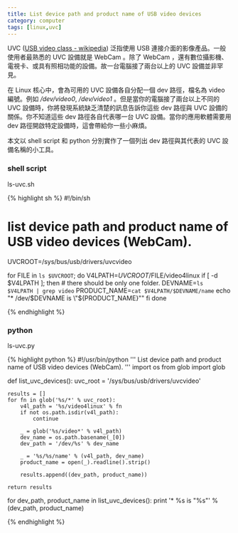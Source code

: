 ```yaml
---
title: List device path and product name of USB video devices
category: computer
tags: [linux,uvc]
---
```


UVC ([USB video class - wikipedia](https://zh.wikipedia.org/wiki/USB%E8%A6%96%E9%A0%BB%E9%A1%9E%E5%88%A5)) 泛指使用 USB 連接介面的影像產品。一般使用者最熟悉的 UVC 設備就是 WebCam 。除了 WebCam ，還有數位攝影機、電視卡、或具有照相功能的設備。故一台電腦接了兩台以上的 UVC 設備並非罕見。

在 Linux 核心中，會為可用的 UVC 設備各自分配一個 dev 路徑，檔名為 video 編號。例如 */dev/video0*, */dev/video1* 。但是當你的電腦接了兩台以上不同的 UVC 設備時，你將發現系統缺乏清楚的訊息告訴你這些 dev 路徑與 UVC 設備的關係。你不知道這些 dev 路徑各自代表哪一台 UVC 設備。當你的應用軟體需要用 dev 路徑開啟特定設備時，這會帶給你一些小麻煩。

本文以 shell script 和 python 分別實作了一個列出 dev 路徑與其代表的 UVC 設備名稱的小工具。

<!--more-->

### shell script

ls-uvc.sh

{% highlight sh %}
#!/bin/sh
# list device path and product name of USB video devices (WebCam).
UVCROOT=/sys/bus/usb/drivers/uvcvideo

for FILE in `ls $UVCROOT`; do
    V4LPATH=$UVCROOT/$FILE/video4linux
    if [ -d $V4LPATH ]; then
        # there should be only one folder.
        DEVNAME=`ls $V4LPATH | grep video`
        PRODUCT_NAME=`cat $V4LPATH/$DEVNAME/name`
        echo "* /dev/$DEVNAME is \"${PRODUCT_NAME}\""
    fi
done

{% endhighlight %}


### python

ls-uvc.py

{% highlight python %}
#!/usr/bin/python
'''
List device path and product name of USB video devices (WebCam).
'''
import os
from glob import glob

def list_uvc_devices():
    uvc_root = '/sys/bus/usb/drivers/uvcvideo'

    results = []
    for fn in glob('%s/*' % uvc_root):
        v4l_path = '%s/video4linux' % fn
        if not os.path.isdir(v4l_path):
            continue

        _ = glob('%s/video*' % v4l_path)
        dev_name = os.path.basename(_[0])
        dev_path = '/dev/%s' % dev_name

        _ = '%s/%s/name' % (v4l_path, dev_name)
        product_name = open(_).readline().strip()

        results.append((dev_path, product_name))

    return results


for dev_path, product_name in list_uvc_devices():
    print '* %s is "%s"' % (dev_path, product_name)

{% endhighlight %}

